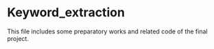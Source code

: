 # Keyword_extraction
This file includes some preparatory works and related code of the final project.
